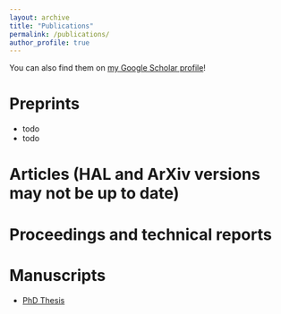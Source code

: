 ```yaml
---
layout: archive
title: "Publications"
permalink: /publications/
author_profile: true
---
```


You can also find them on [my Google Scholar profile](https://scholar.google.com/citations?user=xBfXuv0AAAAJ&hl=en)!

# Preprints

* todo
* todo

# Articles (HAL and ArXiv versions may not be up to date)


# Proceedings and technical reports


# Manuscripts
* [PhD Thesis](https://theses.hal.science/tel-02087860v1)
